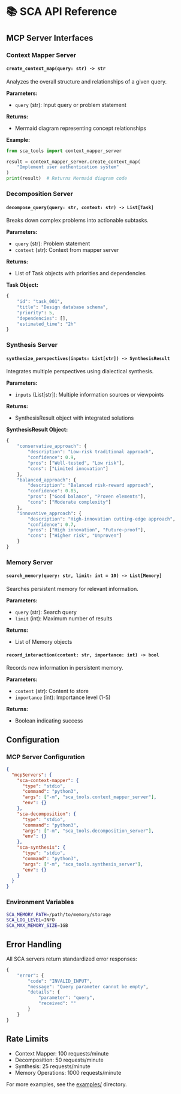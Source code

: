 # 📚 SCA API Reference

## MCP Server Interfaces

### Context Mapper Server

#### `create_context_map(query: str) -> str`
Analyzes the overall structure and relationships of a given query.

**Parameters:**
- `query` (str): Input query or problem statement

**Returns:**
- Mermaid diagram representing concept relationships

**Example:**
```python
from sca_tools import context_mapper_server

result = context_mapper_server.create_context_map(
    "Implement user authentication system"
)
print(result)  # Returns Mermaid diagram code
```

### Decomposition Server

#### `decompose_query(query: str, context: str) -> List[Task]`
Breaks down complex problems into actionable subtasks.

**Parameters:**
- `query` (str): Problem statement
- `context` (str): Context from mapper server

**Returns:**
- List of Task objects with priorities and dependencies

**Task Object:**
```python
{
    "id": "task_001",
    "title": "Design database schema",
    "priority": 5,
    "dependencies": [],
    "estimated_time": "2h"
}
```

### Synthesis Server  

#### `synthesize_perspectives(inputs: List[str]) -> SynthesisResult`
Integrates multiple perspectives using dialectical synthesis.

**Parameters:**
- `inputs` (List[str]): Multiple information sources or viewpoints

**Returns:**
- SynthesisResult object with integrated solutions

**SynthesisResult Object:**
```python
{
    "conservative_approach": {
        "description": "Low-risk traditional approach",
        "confidence": 0.9,
        "pros": ["Well-tested", "Low risk"],
        "cons": ["Limited innovation"]
    },
    "balanced_approach": {
        "description": "Balanced risk-reward approach", 
        "confidence": 0.85,
        "pros": ["Good balance", "Proven elements"],
        "cons": ["Moderate complexity"]
    },
    "innovative_approach": {
        "description": "High-innovation cutting-edge approach",
        "confidence": 0.7,
        "pros": ["High innovation", "Future-proof"],
        "cons": ["Higher risk", "Unproven"]
    }
}
```

### Memory Server

#### `search_memory(query: str, limit: int = 10) -> List[Memory]`
Searches persistent memory for relevant information.

**Parameters:**
- `query` (str): Search query
- `limit` (int): Maximum number of results

**Returns:**
- List of Memory objects

#### `record_interaction(content: str, importance: int) -> bool`
Records new information in persistent memory.

**Parameters:**
- `content` (str): Content to store
- `importance` (int): Importance level (1-5)

**Returns:**
- Boolean indicating success

## Configuration

### MCP Server Configuration
```json
{
  "mcpServers": {
    "sca-context-mapper": {
      "type": "stdio",
      "command": "python3",
      "args": ["-m", "sca_tools.context_mapper_server"],
      "env": {}
    },
    "sca-decomposition": {
      "type": "stdio", 
      "command": "python3",
      "args": ["-m", "sca_tools.decomposition_server"],
      "env": {}
    },
    "sca-synthesis": {
      "type": "stdio",
      "command": "python3", 
      "args": ["-m", "sca_tools.synthesis_server"],
      "env": {}
    }
  }
}
```

### Environment Variables
```bash
SCA_MEMORY_PATH=/path/to/memory/storage
SCA_LOG_LEVEL=INFO
SCA_MAX_MEMORY_SIZE=1GB
```

## Error Handling

All SCA servers return standardized error responses:

```python
{
    "error": {
        "code": "INVALID_INPUT",
        "message": "Query parameter cannot be empty",
        "details": {
            "parameter": "query",
            "received": ""
        }
    }
}
```

## Rate Limits

- Context Mapper: 100 requests/minute
- Decomposition: 50 requests/minute  
- Synthesis: 25 requests/minute
- Memory Operations: 1000 requests/minute

For more examples, see the [examples/](../examples/) directory.